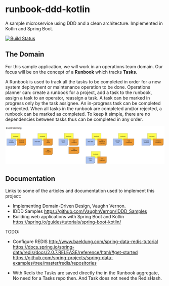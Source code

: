 # runbook-ddd-kotlin

A sample microservice using DDD and a clean architecture. Implemented in Kotlin and Spring Boot.

[![Build Status](https://travis-ci.org/paucls/runbook-ddd-kotlin.svg?branch=master)](https://travis-ci.org/paucls/runbook-ddd-kotlin)

## The Domain
For this sample application, we will work in an operations team domain. Our focus will be on the concept of a **Runbook** which tracks **Tasks**. 

A Runbook is used to track all the tasks to be completed in order for a new system deployment or maintenance operation to be done. 
Operations planner can: create a runbook for a project, add a task to the runbook, assign a task to an operator, reassign a task. 
A task can be marked in progress only by the task assignee. An in-progress task can be completed or rejected. 
When all tasks in the runbook are completed and/or rejected, a runbook can be marked as completed.
To keep it simple, there are no dependencies between tasks thus can be completed in any order.

![Event Storming](docs/event_storming.png)

## Documentation
Links to some of the articles and documentation used to implement this project:

- Implementing Domain-Driven Design, Vaughn Vernon.
- IDDD Samples https://github.com/VaughnVernon/IDDD_Samples
- Building web applications with Spring Boot and Kotlin https://spring.io/guides/tutorials/spring-boot-kotlin/

TODO:
- Configure REDIS 
http://www.baeldung.com/spring-data-redis-tutorial
https://docs.spring.io/spring-data/redis/docs/2.0.7.RELEASE/reference/html/#get-started
https://github.com/spring-projects/spring-data-examples/tree/master/redis/repositories

- With Redis the Tasks are saved directly the in the Runbook aggregate, No need for a Tasks repo then. And Task
does not need the RedisHash.